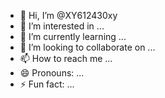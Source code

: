- 👋 Hi, I’m @XY612430xy
- 👀 I’m interested in ...
- 🌱 I’m currently learning ...
- 💞️ I’m looking to collaborate on ...
- 📫 How to reach me ...
- 😄 Pronouns: ...
- ⚡ Fun fact: ...

<!---
XY612430xy/XY612430xy is a ✨ special ✨ repository because its `README.md` (this file) appears on your GitHub profile.
You can click the Preview link to take a look at your changes.
--->
